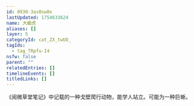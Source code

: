 ```yaml
---
id: 0930-3as0sw0x
lastUpdated: 1754633624
name: 大蝎虎
aliases: []
layer: 5
categoryId: cat_ZX_twUO_
tagIds:
  - tag_TRpfu-I4
nsfw: false
parent: ""
relatedEntries: []
timelineEvents: []
titledLinks: []
---
```


《阅微草堂笔记》中记载的一种戈壁爬行动物，能学人站立。可能为一种巨蜥。